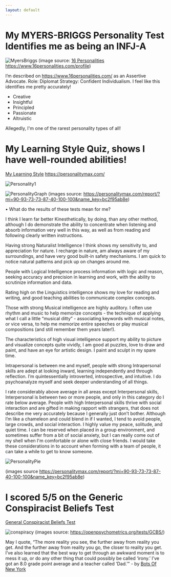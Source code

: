 ```yaml
---
layout: default
---
```


# My MYERS-BRIGGS Personality Test Identifies me as being an INFJ-A
![MyersBriggs](https://user-images.githubusercontent.com/107126263/175757409-4e4c74fc-6491-4504-bf3e-61260546e780.PNG)
(image source: <a href="https://www.16personalities.com/profiles/fbf63b0e33844">16 Personalities</a> https://www.16personalities.com/profile)

I’m described on https://www.16personalities.com/ as an Assertive Advocate. 
Role: Diplomat 
Strategy: Confident Individualism.
I feel like this identifies me pretty accurately!
- Creative
- Insightful
- Principled
- Passionate
- Altruistic 
<p> Allegedly, I'm one of the rarest personality types of all! </p>
 
 <div>
 <div>



# My Learning Style Quiz, shows I have well-rounded abilities! 
   

<a href="https://personalitymax.com/report/?mi=90-93-73-73-87-40-100-100&name_key=bc2f95ab8e">My Learning Style</a> https://personalitymax.com/

![Personality1](https://user-images.githubusercontent.com/107126263/175757440-99a2cdb7-d2e5-488f-b985-41993049fd7d.PNG)

![PersonalityGraph](https://user-images.githubusercontent.com/107126263/175757459-30af80e0-d64f-4a4d-a5f7-198bafa1ec11.PNG)
  (images source: https://personalitymax.com/report/?mi=90-93-73-73-87-40-100-100&name_key=bc2f95ab8e)
  
   • What do the results of these tests mean for me?

<p> I think I learn far better Kinesthetically, by doing, than any other method, although I do demonstrate the ability to concentrate when listening and absorb information very well in this way, as well as from reading and following clearly written instructions. </p>

<p> Having strong Naturalist Intelligence I think shows my sensitivity to, and appreciation for nature. I recharge in nature, am always aware of my surroundings, and have very good built-in safety mechanisms. I am quick to notice natural patterns and pick up on changes around me. </p>

<p> People with Logical Intelligence process information with logic and reason, seeking accuracy and precision in learning and work, with the ability to scrutinize information and data. </p>

<p> Rating high on the Linguistics intelligence shows my love for reading and writing, and good teaching abilities to communicate complex concepts. </p>

<p> Those with strong Musical intelligence are highly auditory. I often use rhythm and music to help memorize concepts - the technique of applying what I call a little “musical ditty” - associating keywords with musical notes, or vice versa, to help me memorize entire speeches or play musical compositions (and still remember them years later!). </P>

<p> The characteristics of high visual intelligence support my ability to picture and visualize concepts quite vividly, I am good at puzzles, love to draw and paint, and have an eye for artistic design. I paint and sculpt in my spare time. </p>

Intrapersonal is between me and myself, people with strong Intrapersonal skills are adept at looking inward, learning independently and through reflection.
 I’m quintessentially introverted, introspective, and intuitive. I do psychoanalyze myself and seek deeper understanding of all things. </p>
 
  <p> I rate considerably above average in all areas except Interpersonal skills, Interpersonal is between two or more people, and only in this category do I rate below average. People with high Interpersonal skills thrive with social interaction and are gifted in making rapport with strangers, that does not describe me very accurately because I generally just don’t bother. Although I’m like a chameleon and could blend in if I wanted, I tend to avoid people, large crowds, and social interaction. I highly value my peace, solitude, and quiet time. I can be reserved when placed in a group environment, and sometimes suffer from a bit of social anxiety, but I can really come out of my shell when I'm comfortable or alone with close friends. I would take these considerations in to account when forming with a team of people, it can take a while to get to know someone. </p>

<div>


![PersonalityPie](https://user-images.githubusercontent.com/107126263/175757465-11acd991-e680-49e8-9e8e-0b4912d1ab02.PNG)

 (images source https://personalitymax.com/report/?mi=90-93-73-73-87-40-100-100&name_key=bc2f95ab8e)
<p> </p> 

<div>
 <div>
  <div>
   <div>
    <div>
<h1> I scored 5/5 on the Generic Conspiracist Beliefs Test </h1>
<a href="https://openpsychometrics.org/tests/GCBS/">General Conspiracist Beliefs Test</a> 
 <a href="https://openpsychometrics.org/tests/GCBS/results.php?s=4,4,4,4,4"> </a>
  
  ![conspiracy](https://user-images.githubusercontent.com/107126263/175757472-db966b4e-7206-4a64-b1cf-797e1309520b.PNG)
 (images source: https://openpsychometrics.org/tests/GCBS/)
 <div>
<div>
 <div>
  <div>
<div>
 <p> </p>
 <p> May I quote,
 “The more reality you see, the further away from reality you get. And the further away from reality you go, the closer to reality you get. I’ve also learned that the best way to get through an awkward moment is to mess it up, or do any other thing that could possibly be called ‘irony.’ I’ve got an 8.0 grade point average and a teacher called ‘Dad.’” - by <a href="https://www.facebook.com/botsofnewyork/photos/a.2028566864113743/2845451825758572/">Bots Of New York </a> </p>

</p> 

